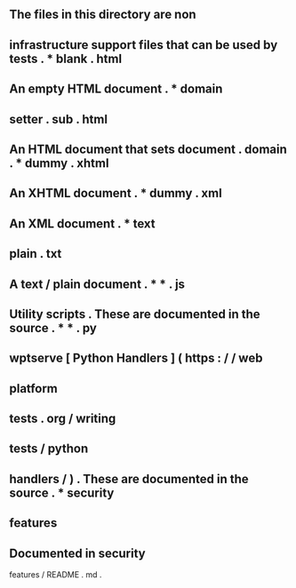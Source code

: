 The
files
in
this
directory
are
non
-
infrastructure
support
files
that
can
be
used
by
tests
.
*
blank
.
html
-
An
empty
HTML
document
.
*
domain
-
setter
.
sub
.
html
-
An
HTML
document
that
sets
document
.
domain
.
*
dummy
.
xhtml
-
An
XHTML
document
.
*
dummy
.
xml
-
An
XML
document
.
*
text
-
plain
.
txt
-
A
text
/
plain
document
.
*
*
.
js
-
Utility
scripts
.
These
are
documented
in
the
source
.
*
*
.
py
-
wptserve
[
Python
Handlers
]
(
https
:
/
/
web
-
platform
-
tests
.
org
/
writing
-
tests
/
python
-
handlers
/
)
.
These
are
documented
in
the
source
.
*
security
-
features
-
Documented
in
security
-
features
/
README
.
md
.
